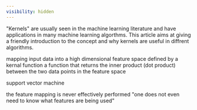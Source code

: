 ```yaml
---
visibility: hidden
---
```



"Kernels" are usually seen in the machine learning literature and have applications in many machine learning algorthms. This article aims at giving a friendly introduction to the concept and why kernels are useful in diffrent algorithms.

mapping input data into a high dimensional feature space defined by a kernal function
a function that returns the inner product (dot product) between the two data points in the feature space

support vector machine

the feature mapping is never effectively performed
"one does not even need to know what features are being used" 